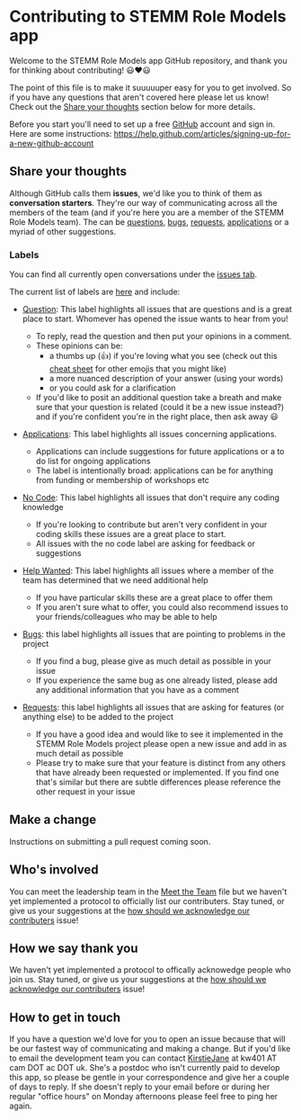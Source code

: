 # Contributing to STEMM Role Models app

Welcome to the STEMM Role Models app GitHub repository, and thank you for thinking about contributing! :smiley::heart::smiley:

The point of this file is to make it suuuuuper easy for you to get involved. So if you have any questions that aren't covered here please let us know! Check out the [Share your thoughts](#share-your-thoughts) section below for more details.

Before you start you'll need to set up a free [GitHub][link_github] account and sign in. Here are some instructions: https://help.github.com/articles/signing-up-for-a-new-github-account

## Share your thoughts

Although GitHub calls them **issues**, we'd like you to think of them as **conversation starters**. They're our way of communicating across all the members of the team (and if you're here you are a member of the STEMM Role Models team). The can be [questions][link_question], [bugs][link_bugs], [requests][link_requests], [applications][link_applications] or a myriad of other suggestions.

### Labels

You can find all currently open conversations under the [issues tab][link_issues].

The current list of labels are [here][link_labels] and include:

* [Question][link_question]: This label highlights all issues that are questions and is a great place to start. Whomever has opened the issue wants to hear from you! 
  * To reply, read the question and then put your opinions in a comment.
  * These opinions can be:
    * a thumbs up (:thumbsup:) if you're loving what you see (check out this [cheat sheet][link_emojis] for other emojis that you might like)
    * a more nuanced description of your answer (using your words)
    * or you could ask for a clarification
  * If you'd like to posit an additional question take a breath and make sure that your question is related (could it be a new issue instead?) and if you're confident you're in the right place, then ask away :smiley:

* [Applications][link_applications]: This label highlights all issues concerning applications.
  * Applications can include suggestions for future applications or a to do list for ongoing applications
  * The label is intentionally broad: applications can be for anything from funding or membership of workshops etc

* [No Code][link_nocode]: This label highlights all issues that don't require any coding knowledge
  * If you're looking to contribute but aren't very confident in your coding skills these issues are a great place to start.
  * All issues with the no code label are asking for feedback or suggestions

* [Help Wanted][link_helpwanted]: This label highlights all issues where a member of the team has determined that we need additional help
  * If you have particular skills these are a great place to offer them
  * If you aren't sure what to offer, you could also recommend issues to your friends/colleagues who may be able to help
  
* [Bugs][link_bugs]: this label highlights all issues that are pointing to problems in the project
  * If you find a bug, please give as much detail as possible in your issue
  * If you experience the same bug as one already listed, please add any additional information that you have as a comment

* [Requests][link_requests]: this label highlights all issues that are asking for features (or anything else) to be added to the project
  * If you have a good idea and would like to see it implemented in the STEMM Role Models project please open a new issue and add in as much detail as possible
  * Please try to make sure that your feature is distinct from any others that have already been requested or implemented. If you find one that's similar but there are subtle differences please reference the other request in your issue

## Make a change

Instructions on submitting a pull request coming soon.

## Who's involved

You can meet the leadership team in the [Meet the Team][link_meettheteam] file but we haven't yet implemented a protocol to officially list our contributers. Stay tuned, or give us your suggestions at the [how should we acknowledge our contributers][link_howacknowledge] issue!

## How we say thank you

We haven't yet implemented a protocol to offically acknowedge people who join us. Stay tuned, or give us your suggestions at the [how should we acknowledge our contributers][link_howacknowledge] issue!

## How to get in touch

If you have a question we'd love for you to open an issue because that will be our fastest way of communicating and making a change. But if you'd like to email the development team you can contact [KirstieJane](https://github.com/KirstieJane) at kw401 AT cam DOT ac DOT uk. She's a postdoc who isn't currently paid to develop this app, so please be gentle in your correspondence and give her a couple of days to reply. If she doesn't reply to your email before or during her regular "office hours" on Monday afternoons please feel free to ping her again.

[link_github]: https://github.com/
[link_issues]: https://github.com/KirstieJane/STEMMRoleModels/issues
[link_labels]: https://github.com/KirstieJane/STEMMRoleModels/labels
[link_applications]: https://github.com/KirstieJane/STEMMRoleModels/labels/applications
[link_question]: https://github.com/KirstieJane/STEMMRoleModels/labels/question
[link_nocode]: https://github.com/KirstieJane/STEMMRoleModels/labels/no%20code
[link_helpwanted]: https://github.com/KirstieJane/STEMMRoleModels/labels/help%20wanted
[link_bugs]: https://github.com/KirstieJane/STEMMRoleModels/labels/bug
[link_requests]: https://github.com/KirstieJane/STEMMRoleModels/labels/requests

[link_emojis]: http://www.emoji-cheat-sheet.com/
[link_meettheteam]: https://github.com/KirstieJane/STEMMRoleModels/blob/master/MeetTheTeam.md
[link_howacknowledge]: https://github.com/KirstieJane/STEMMRoleModels/issues/10
